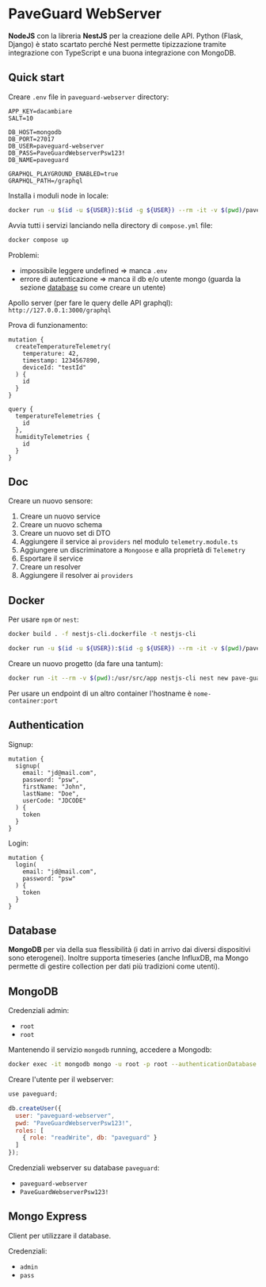 # PaveGuard WebServer

**NodeJS** con la libreria **NestJS** per la creazione delle API. Python (Flask, Django) è stato scartato perché Nest permette tipizzazione tramite integrazione con TypeScript e una buona integrazione con MongoDB.

## Quick start

Creare `.env` file in `paveguard-webserver` directory:

```
APP_KEY=dacambiare
SALT=10

DB_HOST=mongodb
DB_PORT=27017
DB_USER=paveguard-webserver
DB_PASS=PaveGuardWebserverPsw123!
DB_NAME=paveguard

GRAPHQL_PLAYGROUND_ENABLED=true
GRAPHQL_PATH=/graphql
```

Installa i moduli node in locale:

```bash
docker run -u $(id -u ${USER}):$(id -g ${USER}) --rm -it -v $(pwd)/paveguard-webserver:/usr/src/app nestjs-cli npm install
```

Avvia tutti i servizi lanciando nella directory di `compose.yml` file:

```bash
docker compose up
```

Problemi:

- impossibile leggere undefined => manca `.env`
- errore di autenticazione => manca il db e/o utente mongo (guarda la sezione [database](#database) su come creare un utente)

Apollo server (per fare le query delle API graphql): `http://127.0.0.1:3000/graphql`

Prova di funzionamento:

```gql
mutation {
  createTemperatureTelemetry(
    temperature: 42,
    timestamp: 1234567890,
    deviceId: "testId"
  ) {
    id
  }
}
```

```gql
query {
  temperatureTelemetries {
    id
  },
  humidityTelemetries {
    id
  }
}
```

## Doc

Creare un nuovo sensore:

1. Creare un nuovo service
2. Creare un nuovo schema
3. Creare un nuovo set di DTO
4. Aggiungere il service ai `providers` nel modulo `telemetry.module.ts`
5. Aggiungere un discriminatore a `Mongoose` e alla proprietà di `Telemetry`
6. Esportare il service
7. Creare un resolver
8. Aggiungere il resolver ai `providers`


## Docker

Per usare `npm` or `nest`:

```bash
docker build . -f nestjs-cli.dockerfile -t nestjs-cli
```

```bash
docker run -u $(id -u ${USER}):$(id -g ${USER}) --rm -it -v $(pwd)/paveguard-webserver:/usr/src/app nestjs-cli {command}
```

Creare un nuovo progetto (da fare una tantum):

```bash
docker run -it --rm -v $(pwd):/usr/src/app nestjs-cli nest new pave-guard-webserver
```

Per usare un endpoint di un altro container l'hostname è `nome-container:port`

## Authentication

Signup:

```gql
mutation {
  signup(
    email: "jd@mail.com",
    password: "psw",
    firstName: "John",
    lastName: "Doe",
    userCode: "JDCODE"
  ) {
    token
  }
}
```

Login:

```gql
mutation {
  login(
    email: "jd@mail.com",
    password: "psw"
  ) {
    token
  }
}
```

## Database

**MongoDB** per via della sua flessibilità (i dati in arrivo dai diversi dispositivi sono eterogenei). Inoltre supporta timeseries (anche InfluxDB, ma Mongo permette di gestire collection per dati più tradizioni come utenti).

## MongoDB

Credenziali admin:

- `root`
- `root`


Mantenendo il servizio `mongodb` running, accedere a Mongodb:

```bash
docker exec -it mongodb mongo -u root -p root --authenticationDatabase admin
```

Creare l'utente per il webserver:

```js
use paveguard;
```

```js
db.createUser({
  user: "paveguard-webserver",
  pwd: "PaveGuardWebserverPsw123!",
  roles: [
    { role: "readWrite", db: "paveguard" }
  ]
});
```


Credenziali webserver su database `paveguard`:

- `paveguard-webserver`
- `PaveGuardWebserverPsw123!`


## Mongo Express

Client per utilizzare il database.

Credenziali:

- `admin`
- `pass`





